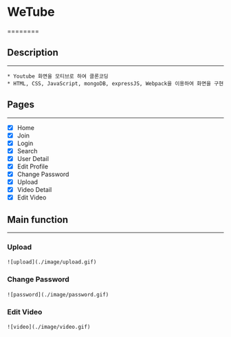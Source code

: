 # WeTube

========

## Description

---

    * Youtube 화면을 모티브로 하여 클론코딩
    * HTML, CSS, JavaScript, mongoDB, expressJS, Webpack을 이용하여 화면을 구현

## Pages

---

- [x] Home
- [x] Join
- [x] Login
- [x] Search
- [x] User Detail
- [x] Edit Profile
- [x] Change Password
- [x] Upload
- [x] Video Detail
- [x] Edit Video

## Main function

---

### Upload

    ![upload](./image/upload.gif)

### Change Password

    ![password](./image/password.gif)

### Edit Video

    ![video](./image/video.gif)
